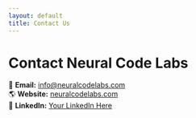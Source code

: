 ```yaml
---
layout: default
title: Contact Us
---
```


# Contact Neural Code Labs  
📧 **Email:** info@neuralcodelabs.com  
🌎 **Website:** [neuralcodelabs.com](https://neuralcodelabs.com)  
💼 **LinkedIn:** [Your LinkedIn Here](#)
